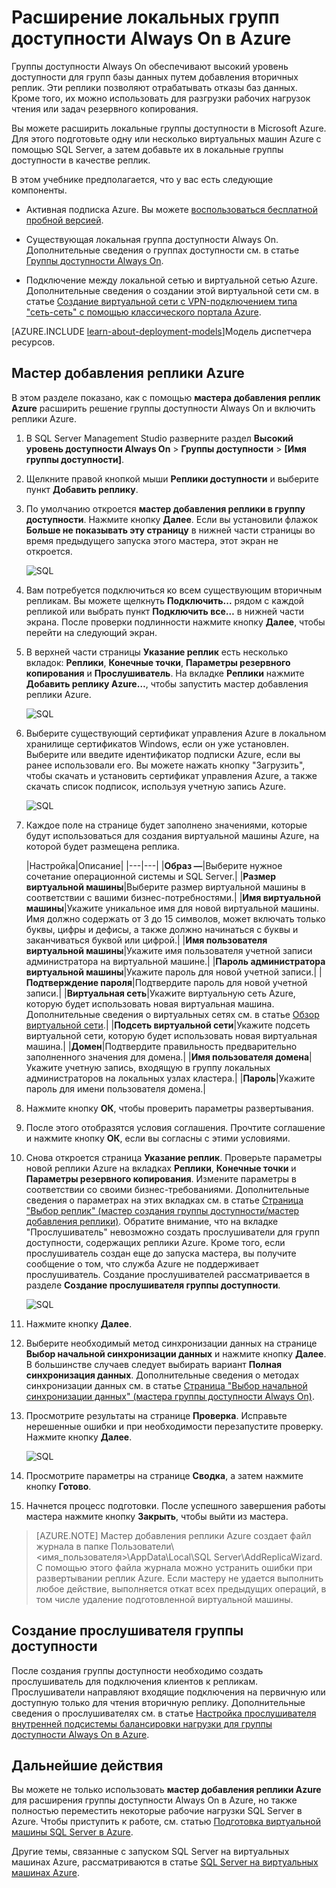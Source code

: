 <properties
	pageTitle="Расширение локальных групп доступности Always On в Azure | Microsoft Azure"
	description="В этом руководстве используются ресурсы, созданные с помощью классической модели развертывания. Также здесь показано, как с помощью мастера добавления реплики в SQL Server Management Studio (SSMS) добавить реплику группы доступности Always On в Azure."
	services="virtual-machines-windows"
	documentationCenter="na"
	authors="MikeRayMSFT"
	manager="jhubbard"
	editor=""
	tags="azure-service-management"/>

<tags
	ms.service="virtual-machines-windows"
	ms.devlang="na"
	ms.topic="article"
	ms.tgt_pltfrm="vm-windows-sql-server"
	ms.workload="infrastructure-services"
	ms.date="05/08/2016"
	ms.author="mikeray" />

# Расширение локальных групп доступности Always On в Azure

Группы доступности Always On обеспечивают высокий уровень доступности для групп базы данных путем добавления вторичных реплик. Эти реплики позволяют отрабатывать отказы баз данных. Кроме того, их можно использовать для разгрузки рабочих нагрузок чтения или задач резервного копирования.

Вы можете расширить локальные группы доступности в Microsoft Azure. Для этого подготовьте одну или несколько виртуальных машин Azure с помощью SQL Server, а затем добавьте их в локальные группы доступности в качестве реплик.

В этом учебнике предполагается, что у вас есть следующие компоненты.

- Активная подписка Azure. Вы можете [воспользоваться бесплатной пробной версией](https://azure.microsoft.com/pricing/free-trial/).

- Существующая локальная группа доступности Always On. Дополнительные сведения о группах доступности см. в статье [Группы доступности Always On](https://msdn.microsoft.com/library/hh510230.aspx).

- Подключение между локальной сетью и виртуальной сетью Azure. Дополнительные сведения о создании этой виртуальной сети см. в статье [Создание виртуальной сети с VPN-подключением типа "сеть-сеть" с помощью классического портала Azure](../vpn-gateway/vpn-gateway-site-to-site-create.md).

[AZURE.INCLUDE [learn-about-deployment-models](../../includes/learn-about-deployment-models-classic-include.md)]Модель диспетчера ресурсов.

## Мастер добавления реплики Azure

В этом разделе показано, как с помощью **мастера добавления реплик Azure** расширить решение группы доступности Always On и включить реплики Azure.

1. В SQL Server Management Studio разверните раздел **Высокий уровень доступности Always On** > **Группы доступности** > **[Имя группы доступности]**.

1. Щелкните правой кнопкой мыши **Реплики доступности** и выберите пункт **Добавить реплику**.

1. По умолчанию откроется **мастер добавления реплики в группу доступности**. Нажмите кнопку **Далее**. Если вы установили флажок **Больше не показывать эту страницу** в нижней части страницы во время предыдущего запуска этого мастера, этот экран не откроется.

	![SQL](./media/virtual-machines-windows-classic-sql-onprem-availability/IC742861.png)

1. Вам потребуется подключиться ко всем существующим вторичным репликам. Вы можете щелкнуть **Подключить...** рядом с каждой репликой или выбрать пункт **Подключить все…** в нижней части экрана. После проверки подлинности нажмите кнопку **Далее**, чтобы перейти на следующий экран.

1. В верхней части страницы **Указание реплик** есть несколько вкладок: **Реплики**, **Конечные точки**, **Параметры резервного копирования** и **Прослушиватель**. На вкладке **Реплики** нажмите **Добавить реплику Azure…**, чтобы запустить мастер добавления реплики Azure.

	![SQL](./media/virtual-machines-windows-classic-sql-onprem-availability/IC742863.png)

1. Выберите существующий сертификат управления Azure в локальном хранилище сертификатов Windows, если он уже установлен. Выберите или введите идентификатор подписки Azure, если вы ранее использовали его. Вы можете нажать кнопку "Загрузить", чтобы скачать и установить сертификат управления Azure, а также скачать список подписок, используя учетную запись Azure.

	![SQL](./media/virtual-machines-windows-classic-sql-onprem-availability/IC742864.png)

1. Каждое поле на странице будет заполнено значениями, которые будут использоваться для создания виртуальной машины Azure, на которой будет размещена реплика.

	|Настройка|Описание|
|---|---|
|**Образ —**|Выберите нужное сочетание операционной системы и SQL Server.|
|**Размер виртуальной машины**|Выберите размер виртуальной машины в соответствии с вашими бизнес-потребностями.|
|**Имя виртуальной машины**|Укажите уникальное имя для новой виртуальной машины. Имя должно содержать от 3 до 15 символов, может включать только буквы, цифры и дефисы, а также должно начинаться с буквы и заканчиваться буквой или цифрой.|
|**Имя пользователя виртуальной машины**|Укажите имя пользователя учетной записи администратора на виртуальной машине.|
|**Пароль администратора виртуальной машины**|Укажите пароль для новой учетной записи.|
|**Подтверждение пароля**|Подтвердите пароль для новой учетной записи.|
|**Виртуальная сеть**|Укажите виртуальную сеть Azure, которую будет использовать новая виртуальная машина. Дополнительные сведения о виртуальных сетях см. в статье [Обзор виртуальной сети](../virtual-network/virtual-networks-overview.md).|
|**Подсеть виртуальной сети**|Укажите подсеть виртуальной сети, которую будет использовать новая виртуальная машина.|
|**Домен**|Подтвердите правильность предварительно заполненного значения для домена.|
|**Имя пользователя домена**|Укажите учетную запись, входящую в группу локальных администраторов на локальных узлах кластера.|
|**Пароль**|Укажите пароль для имени пользователя домена.|

1. Нажмите кнопку **ОК**, чтобы проверить параметры развертывания.

1. После этого отобразятся условия соглашения. Прочтите соглашение и нажмите кнопку **ОК**, если вы согласны с этими условиями.

1. Снова откроется страница **Указание реплик**. Проверьте параметры новой реплики Azure на вкладках **Реплики**, **Конечные точки** и **Параметры резервного копирования**. Измените параметры в соответствии со своими бизнес-требованиями. Дополнительные сведения о параметрах на этих вкладках см. в статье [Страница "Выбор реплик" (мастер создания группы доступности/мастер добавления реплики)](https://msdn.microsoft.com/library/hh213088.aspx). Обратите внимание, что на вкладке "Прослушиватель" невозможно создать прослушиватели для групп доступности, содержащих реплики Azure. Кроме того, если прослушиватель создан еще до запуска мастера, вы получите сообщение о том, что служба Azure не поддерживает прослушиватель. Создание прослушивателей рассматривается в разделе **Создание прослушивателя группы доступности**.

	![SQL](./media/virtual-machines-windows-classic-sql-onprem-availability/IC742865.png)

1. Нажмите кнопку **Далее**.

1. Выберите необходимый метод синхронизации данных на странице **Выбор начальной синхронизации данных** и нажмите кнопку **Далее**. В большинстве случаев следует выбирать вариант **Полная синхронизация данных**. Дополнительные сведения о методах синхронизации данных см. в статье [Страница "Выбор начальной синхронизации данных" (мастера группы доступности Always On)](https://msdn.microsoft.com/library/hh231021.aspx).

1. Просмотрите результаты на странице **Проверка**. Исправьте нерешенные ошибки и при необходимости перезапустите проверку. Нажмите кнопку **Далее**.

	![SQL](./media/virtual-machines-windows-classic-sql-onprem-availability/IC742866.png)

1. Просмотрите параметры на странице **Сводка**, а затем нажмите кнопку **Готово**.

1. Начнется процесс подготовки. После успешного завершения работы мастера нажмите кнопку **Закрыть**, чтобы выйти из мастера.

>[AZURE.NOTE] Мастер добавления реплики Azure создает файл журнала в папке Пользователи\\<имя\_пользователя>\\AppData\\Local\\SQL Server\\AddReplicaWizard. С помощью этого файла журнала можно устранить ошибки при развертывании реплик Azure. Если мастеру не удается выполнить любое действие, выполняется откат всех предыдущих операций, в том числе удаление подготовленной виртуальной машины.

## Создание прослушивателя группы доступности

После создания группы доступности необходимо создать прослушиватель для подключения клиентов к репликам. Прослушиватели направляют входящие подключения на первичную или доступную только для чтения вторичную реплику. Дополнительные сведения о прослушивателях см. в статье [Настройка прослушивателя внутренней подсистемы балансировки нагрузки для группы доступности Always On в Azure](virtual-machines-windows-classic-ps-sql-int-listener.md).

## Дальнейшие действия

Вы можете не только использовать **мастер добавления реплики Azure** для расширения группы доступности Always On в Azure, но также полностью переместить некоторые рабочие нагрузки SQL Server в Azure. Чтобы приступить к работе, см. статью [Подготовка виртуальной машины SQL Server в Azure](virtual-machines-windows-portal-sql-server-provision.md).

Другие темы, связанные с запуском SQL Server на виртуальных машинах Azure, рассматриваются в статье [SQL Server на виртуальных машинах Azure](virtual-machines-windows-sql-server-iaas-overview.md).

<!---HONumber=AcomDC_0511_2016-->